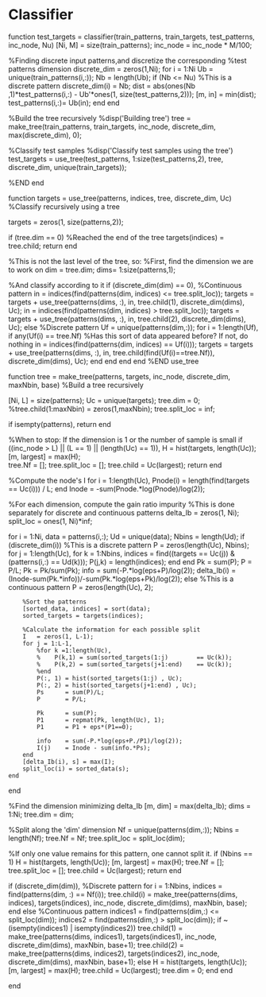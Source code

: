 # Classifier


function test_targets = classifier(train_patterns, train_targets, test_patterns, inc_node, Nu)
[Ni, M]  = size(train_patterns);
inc_node = inc_node * M/100;
 
%Finding discrete input patterns,and discretize the corresponding
%test patterns dimension
discrete_dim = zeros(1,Ni);
for i = 1:Ni
    Ub = unique(train_patterns(i,:));
    Nb = length(Ub);
    if (Nb <= Nu)
        %This is a discrete pattern
        discrete_dim(i)   = Nb;
        dist              = abs(ones(Nb ,1)*test_patterns(i,:) - Ub'*ones(1, size(test_patterns,2)));
        [m, in]           = min(dist);
        test_patterns(i,:)= Ub(in);
    end
end
 
 
%Build the tree recursively
%disp('Building tree')
tree = make_tree(train_patterns, train_targets, inc_node, discrete_dim, max(discrete_dim), 0);
 
%Classify test samples
%disp('Classify test samples using the tree')
test_targets = use_tree(test_patterns, 1:size(test_patterns,2), tree, discrete_dim, unique(train_targets));
 
%END
end
 
function targets = use_tree(patterns, indices, tree, discrete_dim, Uc)
%Classify recursively using a tree
 
targets = zeros(1, size(patterns,2));
 
if (tree.dim == 0)
    %Reached the end of the tree
    targets(indices) = tree.child;
    return
end
 
%This is not the last level of the tree, so:
%First, find the dimension we are to work on
dim = tree.dim;
dims= 1:size(patterns,1);
 
%And classify according to it
if (discrete_dim(dim) == 0),
    %Continuous pattern
    in          = indices(find(patterns(dim, indices) <= tree.split_loc));
    targets     = targets + use_tree(patterns(dims, :), in, tree.child(1), discrete_dim(dims), Uc);
    in          = indices(find(patterns(dim, indices) >  tree.split_loc));
    targets     = targets + use_tree(patterns(dims, :), in, tree.child(2), discrete_dim(dims), Uc);
else
    %Discrete pattern
    Uf              = unique(patterns(dim,:));
    for i = 1:length(Uf),
        if any(Uf(i) == tree.Nf) %Has this sort of data appeared before? If not, do nothing
            in      = indices(find(patterns(dim, indices) == Uf(i)));
            targets = targets + use_tree(patterns(dims, :), in, tree.child(find(Uf(i)==tree.Nf)), discrete_dim(dims), Uc);
        end
    end
end
end
%END use_tree
 
function tree = make_tree(patterns, targets, inc_node, discrete_dim, maxNbin, base)
%Build a tree recursively
 
[Ni, L]                     = size(patterns);
Uc                          = unique(targets);
tree.dim                    = 0;
%tree.child(1:maxNbin)  = zeros(1,maxNbin);
tree.split_loc              = inf;
 
if isempty(patterns),
    return
end
 
%When to stop: If the dimension is 1 or the number of sample is small
if ((inc_node > L) || (L == 1) || (length(Uc) == 1)),
    H               = hist(targets, length(Uc)); 
    [m, largest]    = max(H);  
    tree.Nf         = [];
    tree.split_loc  = [];
    tree.child      = Uc(largest); 
    return
end
 
%Compute the node's I
for i = 1:length(Uc),
    Pnode(i) = length(find(targets == Uc(i))) / L;
end
Inode = -sum(Pnode.*log(Pnode)/log(2));
 
%For each dimension, compute the gain ratio impurity
%This is done separately for discrete and continuous patterns
delta_Ib    = zeros(1, Ni);
split_loc   = ones(1, Ni)*inf;
 
for i = 1:Ni,
    data    = patterns(i,:);
    Ud      = unique(data);
    Nbins   = length(Ud);
    if (discrete_dim(i))
        %This is a discrete pattern
        P   = zeros(length(Uc), Nbins);
        for j = 1:length(Uc),
            for k = 1:Nbins,
                indices     = find((targets == Uc(j)) & (patterns(i,:) == Ud(k)));
                P(j,k)  = length(indices);
            end
        end
        Pk          = sum(P);
        P           = P/L;
        Pk          = Pk/sum(Pk);
        info        = sum(-P.*log(eps+P)/log(2));
        delta_Ib(i) = (Inode-sum(Pk.*info))/-sum(Pk.*log(eps+Pk)/log(2));
    else
        %This is a continuous pattern
        P   = zeros(length(Uc), 2);
 
        %Sort the patterns
        [sorted_data, indices] = sort(data);
        sorted_targets = targets(indices);
 
        %Calculate the information for each possible split
        I   = zeros(1, L-1);
        for j = 1:L-1,
            %for k =1:length(Uc),
            %    P(k,1) = sum(sorted_targets(1:j)        == Uc(k));
            %    P(k,2) = sum(sorted_targets(j+1:end)    == Uc(k));
            %end
            P(:, 1) = hist(sorted_targets(1:j) , Uc);
            P(:, 2) = hist(sorted_targets(j+1:end) , Uc);
            Ps      = sum(P)/L;
            P       = P/L;
            
            Pk      = sum(P);            
            P1      = repmat(Pk, length(Uc), 1);
            P1      = P1 + eps*(P1==0);
            
            info    = sum(-P.*log(eps+P./P1)/log(2));
            I(j)    = Inode - sum(info.*Ps);
        end
        [delta_Ib(i), s] = max(I);
        split_loc(i) = sorted_data(s);
    end
end
 
%Find the dimension minimizing delta_Ib
[m, dim]    = max(delta_Ib);
dims        = 1:Ni;
tree.dim    = dim;
 
%Split along the 'dim' dimension
Nf      = unique(patterns(dim,:));
Nbins   = length(Nf);
tree.Nf = Nf;
tree.split_loc      = split_loc(dim);
 
%If only one value remains for this pattern, one cannot split it.
if (Nbins == 1)
    H               = hist(targets, length(Uc));
    [m, largest]    = max(H);
    tree.Nf         = [];
    tree.split_loc  = [];
    tree.child      = Uc(largest);
    return
end
 
if (discrete_dim(dim)),
    %Discrete pattern
    for i = 1:Nbins,
        indices         = find(patterns(dim, :) == Nf(i));
        tree.child(i)   = make_tree(patterns(dims, indices), targets(indices), inc_node, discrete_dim(dims), maxNbin, base);
    end
else
    %Continuous pattern
    indices1            = find(patterns(dim,:) <= split_loc(dim));
    indices2            = find(patterns(dim,:) > split_loc(dim));
    if ~(isempty(indices1) | isempty(indices2))
        tree.child(1)   = make_tree(patterns(dims, indices1), targets(indices1), inc_node, discrete_dim(dims), maxNbin, base+1);
        tree.child(2)   = make_tree(patterns(dims, indices2), targets(indices2), inc_node, discrete_dim(dims), maxNbin, base+1);
    else
        H               = hist(targets, length(Uc));
        [m, largest]    = max(H);
        tree.child      = Uc(largest);
        tree.dim                = 0;
    end
end
 
end
